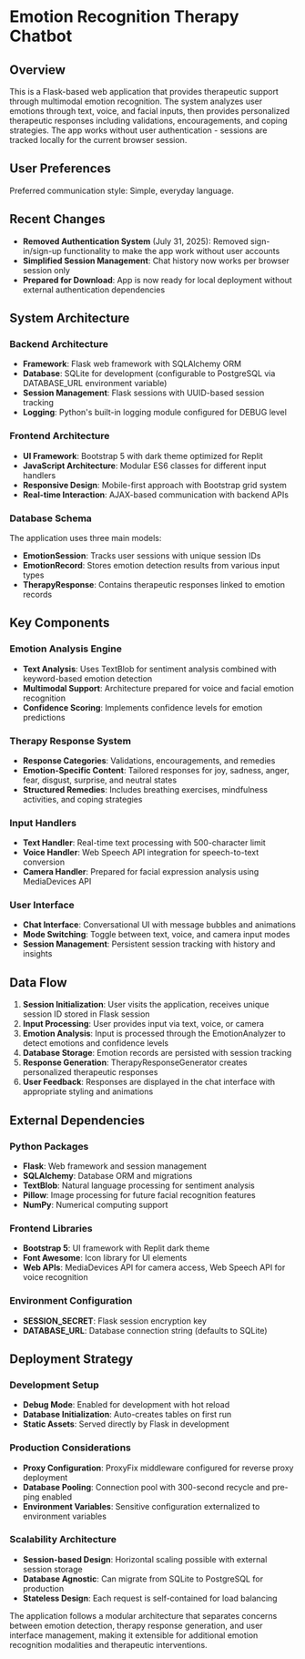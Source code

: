 # Emotion Recognition Therapy Chatbot

## Overview

This is a Flask-based web application that provides therapeutic support through multimodal emotion recognition. The system analyzes user emotions through text, voice, and facial inputs, then provides personalized therapeutic responses including validations, encouragements, and coping strategies. The app works without user authentication - sessions are tracked locally for the current browser session.

## User Preferences

Preferred communication style: Simple, everyday language.

## Recent Changes

- **Removed Authentication System** (July 31, 2025): Removed sign-in/sign-up functionality to make the app work without user accounts
- **Simplified Session Management**: Chat history now works per browser session only
- **Prepared for Download**: App is now ready for local deployment without external authentication dependencies

## System Architecture

### Backend Architecture
- **Framework**: Flask web framework with SQLAlchemy ORM
- **Database**: SQLite for development (configurable to PostgreSQL via DATABASE_URL environment variable)
- **Session Management**: Flask sessions with UUID-based session tracking
- **Logging**: Python's built-in logging module configured for DEBUG level

### Frontend Architecture
- **UI Framework**: Bootstrap 5 with dark theme optimized for Replit
- **JavaScript Architecture**: Modular ES6 classes for different input handlers
- **Responsive Design**: Mobile-first approach with Bootstrap grid system
- **Real-time Interaction**: AJAX-based communication with backend APIs

### Database Schema
The application uses three main models:
- **EmotionSession**: Tracks user sessions with unique session IDs
- **EmotionRecord**: Stores emotion detection results from various input types
- **TherapyResponse**: Contains therapeutic responses linked to emotion records

## Key Components

### Emotion Analysis Engine
- **Text Analysis**: Uses TextBlob for sentiment analysis combined with keyword-based emotion detection
- **Multimodal Support**: Architecture prepared for voice and facial emotion recognition
- **Confidence Scoring**: Implements confidence levels for emotion predictions

### Therapy Response System
- **Response Categories**: Validations, encouragements, and remedies
- **Emotion-Specific Content**: Tailored responses for joy, sadness, anger, fear, disgust, surprise, and neutral states
- **Structured Remedies**: Includes breathing exercises, mindfulness activities, and coping strategies

### Input Handlers
- **Text Handler**: Real-time text processing with 500-character limit
- **Voice Handler**: Web Speech API integration for speech-to-text conversion
- **Camera Handler**: Prepared for facial expression analysis using MediaDevices API

### User Interface
- **Chat Interface**: Conversational UI with message bubbles and animations
- **Mode Switching**: Toggle between text, voice, and camera input modes
- **Session Management**: Persistent session tracking with history and insights

## Data Flow

1. **Session Initialization**: User visits the application, receives unique session ID stored in Flask session
2. **Input Processing**: User provides input via text, voice, or camera
3. **Emotion Analysis**: Input is processed through the EmotionAnalyzer to detect emotions and confidence levels
4. **Database Storage**: Emotion records are persisted with session tracking
5. **Response Generation**: TherapyResponseGenerator creates personalized therapeutic responses
6. **User Feedback**: Responses are displayed in the chat interface with appropriate styling and animations

## External Dependencies

### Python Packages
- **Flask**: Web framework and session management
- **SQLAlchemy**: Database ORM and migrations
- **TextBlob**: Natural language processing for sentiment analysis
- **Pillow**: Image processing for future facial recognition features
- **NumPy**: Numerical computing support

### Frontend Libraries
- **Bootstrap 5**: UI framework with Replit dark theme
- **Font Awesome**: Icon library for UI elements
- **Web APIs**: MediaDevices API for camera access, Web Speech API for voice recognition

### Environment Configuration
- **SESSION_SECRET**: Flask session encryption key
- **DATABASE_URL**: Database connection string (defaults to SQLite)

## Deployment Strategy

### Development Setup
- **Debug Mode**: Enabled for development with hot reload
- **Database Initialization**: Auto-creates tables on first run
- **Static Assets**: Served directly by Flask in development

### Production Considerations
- **Proxy Configuration**: ProxyFix middleware configured for reverse proxy deployment
- **Database Pooling**: Connection pool with 300-second recycle and pre-ping enabled
- **Environment Variables**: Sensitive configuration externalized to environment variables

### Scalability Architecture
- **Session-based Design**: Horizontal scaling possible with external session storage
- **Database Agnostic**: Can migrate from SQLite to PostgreSQL for production
- **Stateless Design**: Each request is self-contained for load balancing

The application follows a modular architecture that separates concerns between emotion detection, therapy response generation, and user interface management, making it extensible for additional emotion recognition modalities and therapeutic interventions.